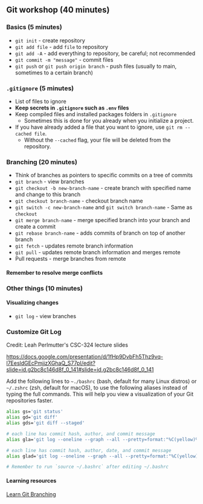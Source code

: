 ## Git workshop (40 minutes)

### Basics (5 minutes)

- `git init` - create repository
- `git add file` - add `file` to repository
- `git add -A` - add everything to repository, be careful; not recommended
- `git commit -m "message"` - commit files
- `git push` or `git push origin branch` - push files (usually to main, sometimes to a certain branch)

### `.gitignore` (5 minutes)

- List of files to ignore
- **Keep secrets in `.gitignore` such as `.env` files**
- Keep compiled files and installed packages folders in `.gitignore`
	- Sometimes this is done for you already when you initialize a project.
- If you have already added a file that you want to ignore, use `git rm --cached file`.
	- Without the `--cached` flag, your file will be deleted from the repository.

### Branching (20 minutes)

- Think of branches as pointers to specific commits on a tree of commits
- `git branch` - view branches
- `git checkout -b new-branch-name` - create branch with specified name and change to this branch
- `git checkout branch-name`  - checkout branch name
- `git switch -c new-branch-name` and `git switch branch-name` - Same as `checkout`
- `git merge branch-name` - merge specified branch into your branch and create a commit
- `git rebase branch-name` - adds commits of branch on top of another branch
- `git fetch` - updates remote branch information
- `git pull` - updates remote branch information and merges remote
- Pull requests - merge branches from remote

#### Remember to resolve merge conflicts

### Other things (10 minutes)

#### Visualizing changes

- `git log`  - view branches

### Customize Git Log

Credit: Leah Perlmutter's CSC-324 lecture slides

https://docs.google.com/presentation/d/1fHp9DvbFh5Thz9vq-l7EesldGEcPmjjzXGhaQ_S77pI/edit?slide=id.g2bc8c146d8f_0_141#slide=id.g2bc8c146d8f_0_141

Add the following lines to `~./bashrc` (bash, default for many Linux distros) or `~/.zshrc` (zsh, default for macOS), to use the following aliases instead of typing the full commands. This will help you view a visualization of your Git repositories faster.

```sh
alias gs='git status'
alias gd='git diff'
alias gds='git diff --staged'

# each line has commit hash, author, and commit message
alias gla='git log --oneline --graph --all --pretty=format:"%C(yellow)% h%C(green)% an%C(auto)%d%C(reset)%<(65,trunc)% s"'

# each line has commit hash, author, date, and commit message
alias glad='git log --oneline --graph --all --pretty=format:"%C(yellow)% h%C(green)% an%Cblue% ai%C(auto)%d%C(reset)%<(40,trunc)% s"'

# Remember to run `source ~/.bashrc` after editing ~/.bashrc
```

#### Learning resources

[Learn Git Branching](https://learngitbranching.js.org)
